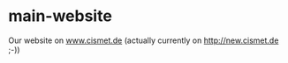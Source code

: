 main-website
============

Our website on www.cismet.de (actually currently on http://new.cismet.de ;-))
